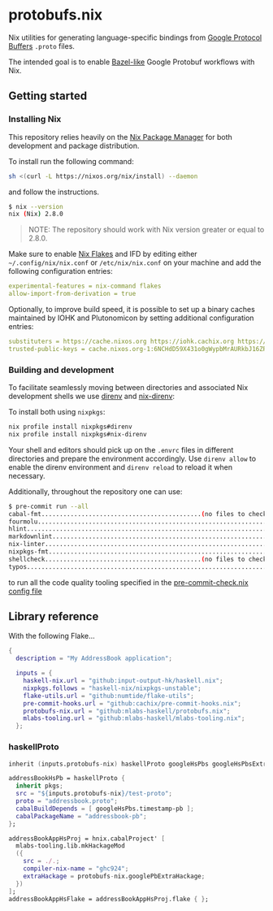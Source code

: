 # protobufs.nix

Nix utilities for generating language-specific bindings from [Google Protocol
Buffers](https://developers.google.com/protocol-buffers) `.proto` files.

The intended goal is to enable
[Bazel-like](https://blog.bazel.build/2017/02/27/protocol-buffers.html) Google
Protobuf workflows with Nix.

## Getting started

### Installing Nix

This repository relies heavily on the [Nix Package
Manager](https://nixos.org/download.html) for both development and package
distribution.

To install run the following command:

```sh
sh <(curl -L https://nixos.org/nix/install) --daemon
```

and follow the instructions.

```sh
$ nix --version
nix (Nix) 2.8.0
```

> NOTE: The repository should work with Nix version greater or equal to 2.8.0.

Make sure to enable [Nix Flakes](https://nixos.wiki/wiki/Flakes#Enable_flakes)
and IFD by editing either `~/.config/nix/nix.conf` or `/etc/nix/nix.conf` on
your machine and add the following configuration entries:

```yaml
experimental-features = nix-command flakes
allow-import-from-derivation = true
```

Optionally, to improve build speed, it is possible to set up a binary caches
maintained by IOHK and Plutonomicon by setting additional configuration entries:

```yaml
substituters = https://cache.nixos.org https://iohk.cachix.org https://cache.iog.io https://public-plutonomicon.cachix.org
trusted-public-keys = cache.nixos.org-1:6NCHdD59X431o0gWypbMrAURkbJ16ZPMQFGspcDShjY= hydra.iohk.io:f/Ea+s+dFdN+3Y/G+FDgSq+a5NEWhJGzdjvKNGv0/EQ= iohk.cachix.org-1:DpRUyj7h7V830dp/i6Nti+NEO2/nhblbov/8MW7Rqoo= public-plutonomicon.cachix.org-1:3AKJMhCLn32gri1drGuaZmFrmnue+KkKrhhubQk/CWc=
```

### Building and development

To facilitate seamlessly moving between directories and associated Nix development shells we use [direnv](https://direnv.net) and [nix-direnv](https://github.com/nix-community/nix-direnv):

To install both using `nixpkgs`:

```sh
nix profile install nixpkgs#direnv
nix profile install nixpkgs#nix-direnv
```

Your shell and editors should pick up on the `.envrc` files in different directories and prepare the environment accordingly.
Use `direnv allow` to enable the direnv environment and `direnv reload` to reload it when necessary.

Additionally, throughout the repository one can use:

```sh
$ pre-commit run --all
cabal-fmt............................................(no files to check)Skipped
fourmolu.................................................................Passed
hlint....................................................................Passed
markdownlint.............................................................Passed
nix-linter...............................................................Passed
nixpkgs-fmt..............................................................Passed
shellcheck...........................................(no files to check)Skipped
typos....................................................................Passed
```

to run all the code quality tooling specified in the [pre-commit-check.nix config file](./pre-commit-check.nix)

## Library reference

With the following Flake...

```nix
{
  description = "My AddressBook application";

  inputs = {
    haskell-nix.url = "github:input-output-hk/haskell.nix";
    nixpkgs.follows = "haskell-nix/nixpkgs-unstable";
    flake-utils.url = "github:numtide/flake-utils";
    pre-commit-hooks.url = "github:cachix/pre-commit-hooks.nix";
    protobufs-nix.url = "github:mlabs-haskell/protobufs.nix";
    mlabs-tooling.url = "github:mlabs-haskell/mlabs-tooling.nix";
  };
```

### haskellProto

```nix
inherit (inputs.protobufs-nix) haskellProto googleHsPbs googleHsPbsExtraHackage

addressBookHsPb = haskellProto {
  inherit pkgs;
  src = "${inputs.protobufs-nix}/test-proto";
  proto = "addressbook.proto";
  cabalBuildDepends = [ googleHsPbs.timestamp-pb ];
  cabalPackageName = "addressbook-pb";
};

addressBookAppHsProj = hnix.cabalProject' [
  mlabs-tooling.lib.mkHackageMod
  ({
    src = ./.;
    compiler-nix-name = "ghc924";
    extraHackage = protobufs-nix.googlePbExtraHackage;
  })
];
addressBookAppHsFlake = addressBookAppHsProj.flake { };
```
